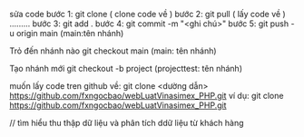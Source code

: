 sửa code
bước 1: git clone ( clone code về )
bước 2: git pull ( lấy code về )
.........
bước 3: git add .
bước 4: git commit -m "<ghi chú>" 
bước 5: git push -u origin main (main:tên nhánh)

Trỏ đến nhánh nào 
git checkout main (main: tên nhánh)

Tạo nhánh mới 
git checkout -b project (projecttest: tên nhánh)

muốn lấy code tren github về:
git clone <dường dẫn> <https://github.com/fxngocbao/webLuatVinasimex_PHP.git>
ví dụ: git clone https://github.com/fxngocbao/webLuatVinasimex_PHP.git


// tìm hiểu thu thập dữ liệu và phân tích ddữ liệu từ khách hàng